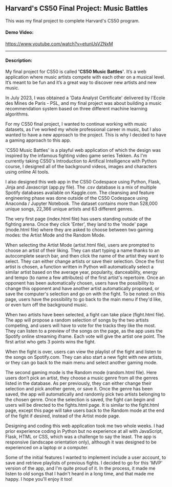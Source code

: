 ## Harvard's CS50 Final Project: Music Battles

This was my final project to complete Harvard's CS50 program.

#### Demo Video:  
https://www.youtube.com/watch?v=etunUsVZNxM

---


#### Description:
My final project for CS50 is called **'CS50 Music Battles'**. It’s a web application where music artists compete with each other on a musical level. It’s meant to be fun and it’s a great way to discover new artists and new music.

In July 2023, I was obtained a 'Data Analyst Certificate' delivered by l'Ecole des Mines de Paris - PSL, and my final project was about building a music recommendation system based on three different machine learning algorithms.

For my CS50 final project, I wanted to continue working with music datasets, as I've worked my whole professional career in music, but I also wanted to have a new approach to the project. This is why I decided to have a gaming approach to this app.

'CS50 Music Battles' is a playful web application of which the design was inspired by the infamous fighting video game series Tekken. As I'm currently taking CS50's Introduction to Artifical Intelligence with Python course, I designed all of the background videos, images and characters using online AI tools.

I also designed this web app in the CS50 Codespace using Python, Flask, Jinja and Javascript (app.py file). The .csv database is a mix of multiple Spotify databases available on Kaggle.com. The cleansing and feature engineering phase was done outside of the CS50 Codespace using Anaconda / Jupyter Notebook. The dataset contains more than 528,000 unique songs, 22,366 unique artists and 63 different genres.

The very first page (index.html file) has users standing outside of the fighting arena. Once they click 'Enter', they land to the 'mode' page (mode.html file) where they are asked to choose between two gaming modes: the Artist Mode and the Random Mode.

When selecting the Artist Mode (artist.html file), users are prompted to choose an artist of their liking. They can start typing a name thanks to an autocomplete search bar, and then click the name of the artist they want to select. They can either change artists or save their selection. Once the first artist is chosen, a function written in Python will automatically select a similar artist based on the average year, popularity, danceability, energy and tempo (to name a few attributes) of the first artist's repertoire. Once an opponent has been automatically chosen, users have the possibility to change this opponent and have another artist automatically proposed, or save the computer's selection and go on with the fight. To be noted: on this page, users have the possibility to go back to the main menu if they'd like, or even turn off the background music.

When two artists have been selected, a fight can take place (fight.html file). The app will propose a random selection of songs by the two artists competing, and users will have to vote for the tracks they like the most. They can listen to a preview of the songs on the page, as the app uses the Spotify online streaming iframe. Each vote will give the artist one point. The first artist who gets 3 points wins the fight.

When the fight is over, users can view the playlist of the fight and listen to the songs on Spotify.com. They can also start a new fight with new artists, or they can go back to the main menu and select another gaming mode.

The second gaming mode is the Random mode (random.html file). Here users don’t pick an artist, they choose a music genre from all the genres listed in the database. As per previously, they can either change their selection and pick another genre, or save it. Once the genre has been saved, the app will automatically and randomly pick two artists belonging to the chosen genre. Once the selection is saved, the fight can begin and users will be directed to the fights.html page. It is similar to the fight.html page, except this page will take users back to the Random mode at the end of the fight if desired, instead of the Artist mode page.

Designing and coding this web application took me two whole weeks. I had prior experience coding in Python but no experience at all with JavaScript, Flask, HTML or CSS, which was a challenge to say the least. The app is responsive (landscape orientation only), although it was designed to be experienced on a laptop or a computer.

Some of the initial features I wanted to implement include a user account, to save and retrieve playlists of previous fights. I decided to go for this 'MVP' version of the app, and I'm quite proud of it. In the process, it made me listen to old songs that I hadn't heard in a long time, and that made me happy. I hope you'll enjoy it too!
